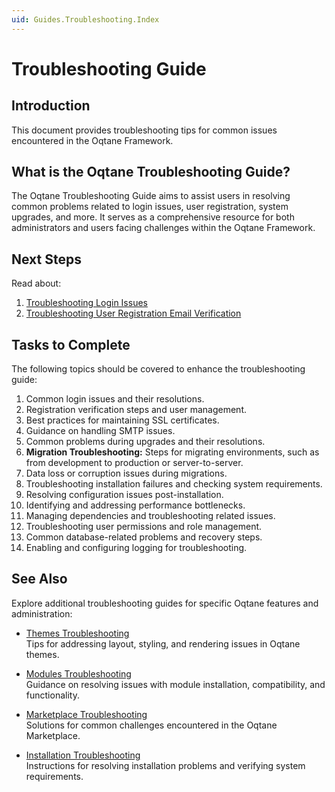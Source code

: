 ```yaml
---
uid: Guides.Troubleshooting.Index
---
```


# Troubleshooting Guide

## Introduction

This document provides troubleshooting tips for common issues encountered in the Oqtane Framework.

## What is the Oqtane Troubleshooting Guide?

The Oqtane Troubleshooting Guide aims to assist users in resolving common problems related to login issues, user registration, system upgrades, and more. It serves as a comprehensive resource for both administrators and users facing challenges within the Oqtane Framework.

## Next Steps

Read about:

1. [Troubleshooting Login Issues](troubleshooting-login-issues.md)
2. [Troubleshooting User Registration Email Verification](troubleshooting-user-registration-email-verification.md)

## Tasks to Complete

The following topics should be covered to enhance the troubleshooting guide:

1. Common login issues and their resolutions.
2. Registration verification steps and user management.
3. Best practices for maintaining SSL certificates.
4. Guidance on handling SMTP issues.
5. Common problems during upgrades and their resolutions.
6. **Migration Troubleshooting:** Steps for migrating environments, such as from development to production or server-to-server.
7. Data loss or corruption issues during migrations.
8. Troubleshooting installation failures and checking system requirements.
9. Resolving configuration issues post-installation.
10. Identifying and addressing performance bottlenecks.
11. Managing dependencies and troubleshooting related issues.
12. Troubleshooting user permissions and role management.
13. Common database-related problems and recovery steps.
14. Enabling and configuring logging for troubleshooting.

## See Also

Explore additional troubleshooting guides for specific Oqtane features and administration:

- [Themes Troubleshooting](../../manuals/admin/themes/troubleshooting.md)  
  Tips for addressing layout, styling, and rendering issues in Oqtane themes.

- [Modules Troubleshooting](../../manuals/admin/modules/troubleshooting.md)  
  Guidance on resolving issues with module installation, compatibility, and functionality.

- [Marketplace Troubleshooting](../../manuals/admin/marketplace/troubleshooting.md)  
  Solutions for common challenges encountered in the Oqtane Marketplace.

- [Installation Troubleshooting](../../manuals/admin/installation/troubleshooting.md)  
  Instructions for resolving installation problems and verifying system requirements.
